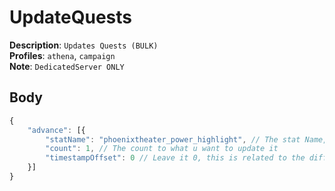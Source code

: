 # UpdateQuests

**Description**: `Updates Quests (BULK)` \
**Profiles**: `athena`, `campaign` \
**Note**: `DedicatedServer ONLY`

## Body

```js
{
    "advance": [{
        "statName": "phoenixtheater_power_highlight", // The stat Name, e.g phoenixtheater_power_highlight
        "count": 1, // The count to what u want to update it
        "timestampOffset": 0 // Leave it 0, this is related to the difference between Local and UTC Time
    }]
}
```

